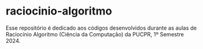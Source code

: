 # raciocinio-algoritmo

Esse repositório é dedicado aos códigos desenvolvidos durante as aulas de Raciocínio Algoritmo (Ciência da Computação) da PUCPR, 1º Semestre 2024.

